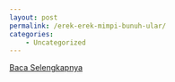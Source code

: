 ```yaml
---
layout: post
permalink: /erek-erek-mimpi-bunuh-ular/
categories:
    - Uncategorized
---
```


[Baca Selengkapnya](/01)